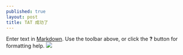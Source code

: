 ```yaml
---
published: true
layout: post
title: TAT 成功了
---
```


Enter text in [Markdown](http://daringfireball.net/projects/markdown/). Use the toolbar above, or click the **?** button for formatting help.
![](/_posts/98.png)